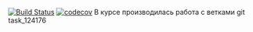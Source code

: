 [![Build Status](https://travis-ci.org/Kradeyes/job4j_threads.svg?branch=main)](https://travis-ci.org/Kradeyes/job4j_threads)
[![codecov](https://codecov.io/gh/Kradeyes/job4j_threads/branch/main/graph/badge.svg)](https://codecov.io/gh/Kradeyes/job4j_threads)
В курсе производилась работа с ветками git
task_124176